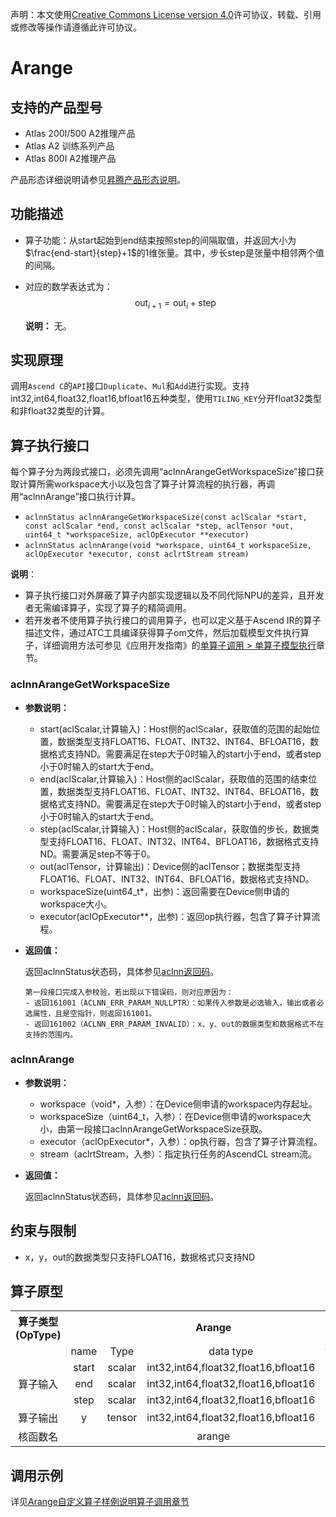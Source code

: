 声明：本文使用[Creative Commons License version 4.0](https://creativecommons.org/licenses/by/4.0/legalcode)许可协议，转载、引用或修改等操作请遵循此许可协议。

# Arange

## 支持的产品型号

- Atlas 200I/500 A2推理产品
- Atlas A2 训练系列产品
- Atlas 800I A2推理产品

产品形态详细说明请参见[昇腾产品形态说明](https://www.hiascend.com/document/redirect/CannCommunityProductForm)。

## 功能描述

- 算子功能：从start起始到end结束按照step的间隔取值，并返回大小为 $\frac{end-start}{step}+1$的1维张量。其中，步长step是张量中相邻两个值的间隔。


- 对应的数学表达式为：
$$
\text{out}_{i+1} = \text{out}_i + \text{step}
$$

  **说明：**
  无。

## 实现原理

调用`Ascend C`的`API`接口`Duplicate`、`Mul`和`Add`进行实现。支持int32,int64,float32,float16,bfloat16五种类型，使用`TILING_KEY`分开float32类型和非float32类型的计算。

## 算子执行接口

每个算子分为两段式接口，必须先调用“aclnnArangeGetWorkspaceSize”接口获取计算所需workspace大小以及包含了算子计算流程的执行器，再调用“aclnnArange”接口执行计算。

* `aclnnStatus aclnnArangeGetWorkspaceSize(const aclScalar *start, const aclScalar *end, const aclScalar *step, aclTensor *out, uint64_t *workspaceSize, aclOpExecutor **executor)`
* `aclnnStatus aclnnArange(void *workspace, uint64_t workspaceSize, aclOpExecutor *executor, const aclrtStream stream)`

**说明**：

- 算子执行接口对外屏蔽了算子内部实现逻辑以及不同代际NPU的差异，且开发者无需编译算子，实现了算子的精简调用。
- 若开发者不使用算子执行接口的调用算子，也可以定义基于Ascend IR的算子描述文件，通过ATC工具编译获得算子om文件，然后加载模型文件执行算子，详细调用方法可参见《应用开发指南》的[单算子调用 > 单算子模型执行](https://hiascend.com/document/redirect/CannCommunityCppOpcall)章节。

### aclnnArangeGetWorkspaceSize

- **参数说明：**

  - start(aclScalar,计算输入)：Host侧的aclScalar，获取值的范围的起始位置，数据类型支持FLOAT16、FLOAT、INT32、INT64、BFLOAT16，数据格式支持ND。需要满足在step大于0时输入的start小于end，或者step小于0时输入的start大于end。
  - end(aclScalar,计算输入)：Host侧的aclScalar，获取值的范围的结束位置，数据类型支持FLOAT16、FLOAT、INT32、INT64、BFLOAT16，数据格式支持ND。需要满足在step大于0时输入的start小于end，或者step小于0时输入的start大于end。
  - step(aclScalar,计算输入)：Host侧的aclScalar，获取值的步长，数据类型支持FLOAT16、FLOAT、INT32、INT64、BFLOAT16，数据格式支持ND。需要满足step不等于0。
  - out(aclTensor，计算输出)：Device侧的aclTensor；数据类型支持FLOAT16、FLOAT、INT32、INT64、BFLOAT16，数据格式支持ND。
  - workspaceSize(uint64_t*，出参)：返回需要在Device侧申请的workspace大小。
  - executor(aclOpExecutor**，出参)：返回op执行器，包含了算子计算流程。

- **返回值：**
  
  返回aclnnStatus状态码，具体参见[aclnn返回码](https://www.hiascend.com/document/detail/zh/CANNCommunityEdition/800alpha003/apiref/aolapi/context/common/aclnn%E8%BF%94%E5%9B%9E%E7%A0%81_fuse.md)。
  
  ```
  第一段接口完成入参校验，若出现以下错误码，则对应原因为：
  - 返回161001（ACLNN_ERR_PARAM_NULLPTR）：如果传入参数是必选输入，输出或者必选属性，且是空指针，则返回161001。
  - 返回161002（ACLNN_ERR_PARAM_INVALID）：x、y、out的数据类型和数据格式不在支持的范围内。
  ```

### aclnnArange

- **参数说明：**
  
  - workspace（void\*，入参）：在Device侧申请的workspace内存起址。
  - workspaceSize（uint64\_t，入参）：在Device侧申请的workspace大小，由第一段接口aclnnArangeGetWorkspaceSize获取。
  - executor（aclOpExecutor\*，入参）：op执行器，包含了算子计算流程。
  - stream（aclrtStream，入参）：指定执行任务的AscendCL stream流。
- **返回值：**
  
  返回aclnnStatus状态码，具体参见[aclnn返回码](https://www.hiascend.com/document/detail/zh/CANNCommunityEdition/800alpha003/apiref/aolapi/context/common/aclnn%E8%BF%94%E5%9B%9E%E7%A0%81_fuse.md)。

## 约束与限制

- x，y，out的数据类型只支持FLOAT16，数据格式只支持ND

## 算子原型

<table>
<tr><th align="center">算子类型(OpType)</th><th colspan="4" align="center">Arange</th></tr> 
<tr><td align="center"> </td><td align="center">name</td><td align="center">Type</td><td align="center">data type</td><td align="center">format</td></tr>  
<tr><td rowspan="4" align="center">算子输入</td>
<tr><td align="center">start</td><td align="center">scalar</td><td align="center">int32,int64,float32,float16,bfloat16</td><td align="center">ND</td></tr>  

<tr><td align="center">end</td><td align="center">scalar</td><td align="center">int32,int64,float32,float16,bfloat16</td><td align="center">ND</td></tr> 

<tr><td align="center">step</td><td align="center">scalar</td><td align="center">int32,int64,float32,float16,bfloat16</td><td align="center">ND</td></tr> 

<tr><td rowspan="1" align="center">算子输出</td>
<td align="center">y</td><td align="center">tensor</td><td align="center">int32,int64,float32,float16,bfloat16</td><td align="center">ND</td></tr>  
<tr><td rowspan="1" align="center">核函数名</td><td colspan="4" align="center">arange</td></tr>  
</table>

## 调用示例

详见[Arange自定义算子样例说明算子调用章节](../README.md#算子调用)
